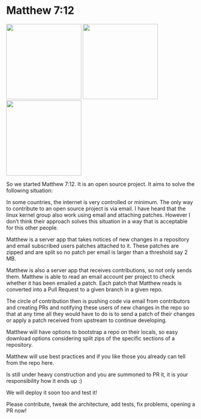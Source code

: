 Matthew 7:12
============

<img src="https://cloud.githubusercontent.com/assets/328359/3635595/1eaf757a-0f7f-11e4-901d-162a80c74e9b.png" alt=""  width="200px"/>

<img src="https://cloud.githubusercontent.com/assets/328359/3635599/2ff796aa-0f7f-11e4-87c2-1bff977ec573.png" alt=""  width="200px"/>

<img src="https://cloud.githubusercontent.com/assets/328359/3635600/4ca02ccc-0f7f-11e4-9afa-19e777a9536b.png" alt=""  width="200px"/>

So we started Matthew 7:12. It is an open source project. It aims to solve the following situation:

In some countries, the internet is very controlled or minimum. The only way to contribute to an open source project is via email. I have heard that the linux kernel group also work using email and attaching patches. However I don’t think their approach solves this situation in a way that is acceptable for this other people.

Matthew is a server app that takes notices of new changes in a repository and email subscribed users patches attached to it. These patches are zipped and are split so no patch per email is larger than a threshold say 2 MB.

Matthew is also a server app that receives contributions, so not only sends them. Matthew is able to read an email account per project to check whether it has been emailed a patch. Each patch that Matthew reads is converted into a Pull Request to a given branch in a given repo.

The circle of contribution then is pushing code via email from contributors and creating PRs and notifying these users of new changes in the repo so that at any time all they would have to do is to send a patch of their changes or apply a patch received from upstream to continue developing.

Matthew will have options to bootstrap a repo on their locals, so easy download options considering split zips of the specific sections of a repository.

Matthew will use best practices and if you like those you already can tell from the repo here.

Is still under heavy construction and you are summoned to PR it, it is your responsibility how it ends up :)

We will deploy it soon too and test it!

Please contribute, tweak the architecture, add tests, fix problems, opening a PR now!

